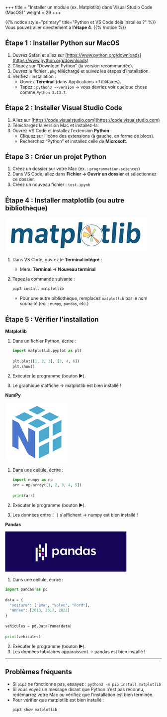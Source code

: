 +++
title = "Installer un module (ex. Matplotlib) dans Visual Studio Code (MacOS)"
weight = 29
+++

{{% notice style="primary" title="Python et VS Code déjà installés ?" %}}
Vous pouvez aller directement à **l'étape 4**.
{{% /notice %}}


## **Étape 1** : Installer Python sur MacOS

1. Ouvrez Safari et allez sur [https://www.python.org/downloads](https://www.python.org/downloads)
2. Cliquez sur “Download Python” (la version recommandée).
3. Ouvrez le fichier `.pkg` téléchargé et suivez les étapes d’installation.
4. Vérifiez l’installation :
   - Ouvrez **Terminal** (dans Applications > Utilitaires).
   - Tapez : `python3 --version` → vous devriez voir quelque chose comme `Python 3.13.7`.


## **Étape 2** : Installer Visual Studio Code

1. Allez sur [https://code.visualstudio.com](https://code.visualstudio.com)
2. Téléchargez la version Mac et installez-la.
3. Ouvrez VS Code et installez l’extension **Python** :
   - Cliquez sur l’icône des extensions (à gauche, en forme de blocs).
   - Recherchez “Python” et installez celle de **Microsoft**.


## **Étape 3** : Créer un projet Python

1. Créez un dossier sur votre Mac (ex. : `programmation-sciences`)
2. Dans VS Code, allez dans **Fichier → Ouvrir un dossier** et sélectionnez ce dossier.
3. Créez un nouveau fichier : `test.ipynb`


## **Étape 4** : Installer matplotlib (ou autre bibliothèque)

![Matplotlib](../matplotlib.jpg?width=30vw)

1. Dans VS Code, ouvrez le **Terminal intégré** :
   - Menu **Terminal** → **Nouveau terminal**

2. Tapez la commande suivante :
   ```bash
   pip3 install matplotlib
   ```
   - Pour une autre bibliothèque, remplacez `matplotlib` par le nom souhaité (ex. : `numpy`, `pandas`, etc.)


## **Étape 5** : Vérifier l’installation 

**Matplotlib**

1. Dans un fichier Python, écrire :

   ```python
   import matplotlib.pyplot as plt

   plt.plot([1, 2, 3], [2, 4, 6])
   plt.show()
   ```
2. Exécuter le programme (bouton ▶️).
3. Le graphique s'affiche → matplotlib est bien installé !

**NumPy**

![NumPy](../numpy.jpg?width=20vw)

1. Dans une cellule, écrire :

   ```python
   import numpy as np
   arr = np.array([1, 2, 3, 4, 5])

   print(arr)
   ```
2. Exécuter le programme (bouton ▶️).
3. Les données entre `[ ]` s'affichent → numpy est bien installé !

**Pandas**

![Pandas](../pandas.jpg?width=30vw)

1. Dans une cellule, écrire :

  ```python
  import pandas as pd

  data = {
    "voiture": ["BMW", "Volvo", "Ford"],
    "annee": [2013, 2017, 2022]
  }

  vehicules = pd.DataFrame(data)

  print(vehicules)
  ```

2. Exécuter le programme (bouton ▶️).
3. Les données tabulaires apparaissent → pandas est bien installé !


---

## Problèmes fréquents

- Si `pip3` ne fonctionne pas, essayez : `python3 -m pip install matplotlib`
- Si vous voyez un message disant que Python n’est pas reconnu, redémarrez votre Mac ou vérifiez que l’installation est bien terminée.
- Pour vérifier que matplotlib est bien installé :
  ```bash
  pip3 show matplotlib
  ```
